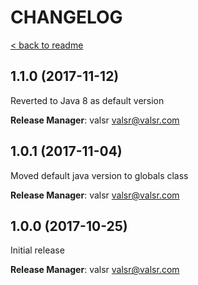 # CHANGELOG

[< back to readme](README.md)

## 1.1.0 (2017-11-12)

Reverted to Java 8 as default version

**Release Manager**: valsr <valsr@valsr.com>


## 1.0.1 (2017-11-04)

Moved default java version to globals class

**Release Manager**: valsr <valsr@valsr.com>


## 1.0.0 (2017-10-25)

Initial release

**Release Manager**: valsr <valsr@valsr.com>
